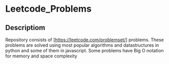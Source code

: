 # Leetcode_Problems
## Descriptiom
Repository consists of [https://leetcode.com/problemset/] problems.
These problems are solved using most popular algorithms and datastructures in python and some of them in javascript.
Some problems have Big O notation for memory and space complexity 
